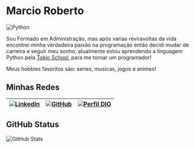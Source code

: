 # Marcio Roberto

![Python](https://img.shields.io/badge/Python-000?style=for-the-badge&logo=python) 

Sou Formado em Administração, mas após varias reviravoltas da vida encontrei minha verdadeira paixão na programação então decidi mudar de carreira e seguir meu sonho, atualmente estou aprendendo a linguagem Python pela [Tokio School](https://tokioschool.pt/descobre-tokio/?_gl=1*ev1dtt*_up*MQ..&gclid=Cj0KCQjwuZGnBhD1ARIsACxbAVhTVKXxllbNw56lpOACp3_eEAWqVTJFs5P8AxVWFDuYPaSdYx90-1EaAryvEALw_wcB), para me tornar um programador!


Meus hobbies favoritos são: series, musicas, jogos e animes!
## Minhas Redes

| [![LinkedIn](https://img.shields.io/badge/linkedin-%230077B5.svg?style=for-the-badge&logo=linkedin&logoColor=white)](https://www.linkedin.com/in/marcio-roberto-498931142/) | [![GitHub](https://img.shields.io/badge/github-%23121011.svg?style=for-the-badge&logo=github&logoColor=white)](https://github.com/Eumaxion)        | [![Perfil DIO](https://img.shields.io/badge/Perfil_Dio-%238A4182?style=for-the-badge&logo=&logoColor=0E76A8)](https://www.dio.me/users/marciorock171)|
|----------|-------------|---------|

## GitHub Status
![GitHub Stats](https://github-readme-stats.vercel.app/api?username=Eumaxion&theme=transparent&bg_color=000&border_color=30A3DC&show_icons=true&icon_color=30A3DC&title_color=E94D5F&text_color=FFF)
